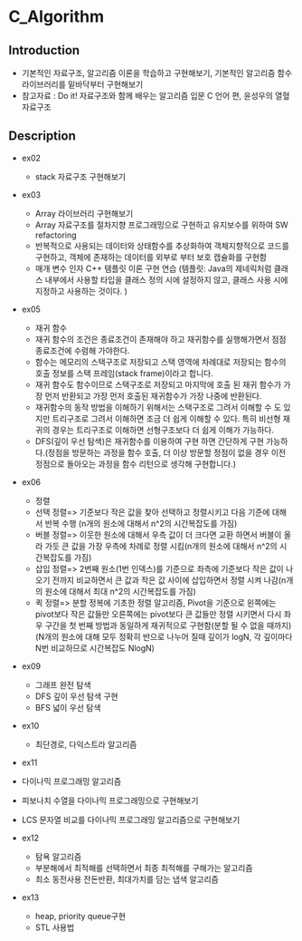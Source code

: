 # C_Algorithm

## Introduction
* 기본적인 자료구조, 알고리즘 이론을 학습하고 구현해보기, 기본적인 알고리즘 함수 라이브러리를 밑바닥부터 구현해보기
* 참고자료 : Do it! 자료구조와 함께 배우는 알고리즘 입문 C 언어 편, 윤성우의 열혈 자료구조 

## Description
* ex02
  * stack 자료구조 구현해보기

* ex03
  * Array 라이브러리 구현해보기
  * Array 자료구조를 절차지향 프로그래밍으로 구현하고 유지보수를 위하여 SW refactoring 
  * 반복적으로 사용되는 데이터와 상태함수를 추상화하여 객체지향적으로 코드를 구현하고, 객체에 존재하는 데이터를 외부로 부터 보호 캡슐화를 구현함 
  * 매개 변수 인자 C++ 템플릿 이론 구현 연습 (템플릿: Java의 제네릭처럼 클래스 내부에서 사용할 타입을 클래스 정의 시에 설정하지 않고, 클래스 사용 시에 지정하고 사용하는 것이다. )


* ex05
  * 재귀 함수
  * 재귀 함수의 조건은 종료조건이 존재해야 하고 재귀함수를 실행해가면서 점점 종료조건에 수렴해 가야한다. 
  * 함수는 메모리의 스택구조로 저장되고 스택 영역에 차례대로 저장되는 함수의 호출 정보를 스택 프레임(stack frame)이라고 합니다.
  * 재귀 함수도 함수이므로 스택구조로 저장되고 마지막에 호출 된 재귀 함수가 가장 먼저 반환되고 가장 먼저 호출된 재귀함수가 가장 나중에 반환된다.
  * 재귀함수의 동작 방법을 이해하기 위해서는 스택구조로 그려서 이해할 수 도 있지만 트리구조로 그려서 이해하면 조금 더 쉽게 이해할 수 있다. 특히 비선형 재귀의 경우는 트리구조로 이해하면 선형구조보다 더 쉽게 이해가 가능하다. 
  * DFS(깊이 우선 탐색)은 재귀함수를 이용하여 구현 하면 간단하게 구현 가능하다.(정점을 방문하는 과정을 함수 호출, 더 이상 방문할 정점이 없을 경우 이전 정점으로 돌아오는 과정을 함수 리턴으로 생각해 구현합니다.)

* ex06
  * 정렬
  * 선택 정렬=> 기준보다 작은 값을 찾아 선택하고 정렬시키고 다음 기준에 대해서 반복 수행 (n개의 원소에 대해서 n^2의 시간복잡도를 가짐)
  * 버블 정렬=> 이웃한 원소에 대해서 우측 값이 더 크다면 교환 하면서 버블이 올라 가듯 큰 값을 가장 우측에 차례로 정렬 시킴(n개의 원소에 대해서 n^2의 시간복잡도를 가짐)
  * 삽입 정렬=> 2번째 원소(1번 인덱스)를 기준으로 좌측에 기준보다 작은 값이 나오기 전까지 비교하면서 큰 값과 작은 값 사이에 삽입하면서 정렬 시켜 나감(n개의 원소에 대해서 최대 n^2의 시간복잡도를 가짐)
  * 퀵 정렬=> 분할 정복에 기초한 정렬 알고리즘, Pivot을 기준으로 왼쪽에는 pivot보다 작은 값들만 오른쪽에는 pivot보다 큰 값들만 정렬 시키면서 다시 좌우 구간을 첫 번째 방법과 동일하게 재귀적으로 구현함(분할 될 수 없을 때까지) (N개의 원소에 대해 모두 정확히 반으로 나누어 질때 깊이가 logN, 각 깊이마다 N번 비교하므로 시간복잡도 NlogN)


* ex09
  * 그래프 완전 탐색 
  * DFS 깊이 우선 탐색 구현
  * BFS 넓이 우선 탐색 


* ex10
  * 최단경로, 다익스트라 알고리즘

* ex11
 * 다이나믹 프로그래밍 알고리즘
 * 피보나치 수열을 다이나믹 프로그래밍으로 구현해보기
 * LCS 문자열 비교를 다이나믹 프로그래밍 알고리즘으로 구현해보기

* ex12
  * 탐욕 알고리즘
  * 부분해에서 최적해를 선택하면서 최종 최적해를 구해가는 알고리즘
  * 최소 동전사용 잔돈반환, 최대가치를 담는 냅색 알고리즘

* ex13
  * heap, priority queue구현
  * STL 사용법   
